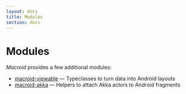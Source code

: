 ```yaml
---
layout: docs
title: Modules
section: docs
---
```


# Modules

*Macroid* provides a few additional modules:

* [macroid-viewable](modules/Viewable.html) — Typeclasses to turn data into Android layouts
* [macroid-akka](modules/Akka.html) — Helpers to attach Akka actors to Android fragments
